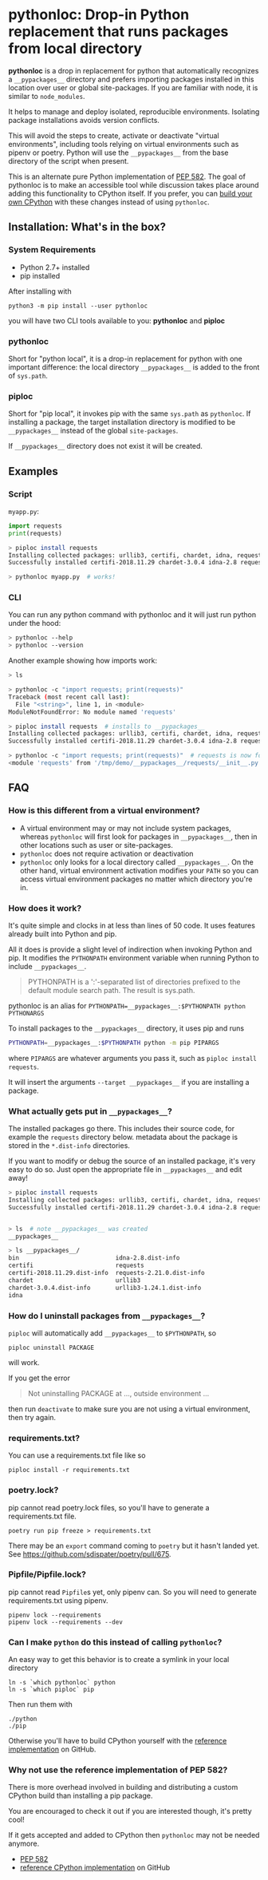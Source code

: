 # **pythonloc**: Drop-in Python replacement that runs packages from local directory

**pythonloc** is a drop in replacement for python that automatically recognizes a `__pypackages__` directory and prefers importing packages installed in this location over user or global site-packages. If you are familiar with node, it is similar to `node_modules`.

It helps to manage and deploy isolated, reproducible environments. Isolating package installations avoids version conflicts.

This will avoid the steps to create, activate or deactivate "virtual environments", including tools relying on virtual environments such as pipenv or poetry. Python will use the `__pypackages__` from the base directory of the script when present.

This is an alternate pure Python implementation of [PEP 582](https://www.python.org/dev/peps/pep-0582/). The goal of pythonloc is to make an accessible tool while discussion takes place around adding this functionality to CPython itself. If you prefer, you can [build your own CPython](https://github.com/kushaldas/cpython/tree/pypackages) with these changes instead of using `pythonloc`.

## Installation: What's in the box?

### System Requirements
* Python 2.7+ installed
* pip installed

After installing with
```
python3 -m pip install --user pythonloc
```
you will have two CLI tools available to you: **pythonloc** and **piploc**

### pythonloc
Short for "python local", it is a drop-in replacement for python with one important difference: the local directory `__pypackages__` is added to the front of `sys.path`.

### piploc
Short for "pip local", it invokes pip with the same `sys.path` as `pythonloc`. If installing a package, the target installation directory is modified to be `__pypackages__` instead of the global `site-packages`.

If `__pypackages__` directory does not exist it will be created.

## Examples

### Script

`myapp.py`:
```python
import requests
print(requests)
```

```bash
> piploc install requests
Installing collected packages: urllib3, certifi, chardet, idna, requests
Successfully installed certifi-2018.11.29 chardet-3.0.4 idna-2.8 requests-2.21.0 urllib3-1.24.1

> pythonloc myapp.py  # works!
```

### CLI

You can run any python command with pythonloc and it will just run python under the hood:
```bash
> pythonloc --help
> pythonloc --version
```

Another example showing how imports work:
```bash
> ls

> pythonloc -c "import requests; print(requests)"
Traceback (most recent call last):
  File "<string>", line 1, in <module>
ModuleNotFoundError: No module named 'requests'

> piploc install requests  # installs to __pypackages__
Installing collected packages: urllib3, certifi, chardet, idna, requests
Successfully installed certifi-2018.11.29 chardet-3.0.4 idna-2.8 requests-2.21.0 urllib3-1.24.1

> pythonloc -c "import requests; print(requests)"  # requests is now found
<module 'requests' from '/tmp/demo/__pypackages__/requests/__init__.py'>
```


## FAQ

### How is this different from a virtual environment?
* A virtual environment may or may not include system packages, whereas `pythonloc` will first look for packages in `__pypackages__`, then in other locations such as user or site-packages.
* `pythonloc` does not require activation or deactivation
* `pythonloc` only looks for a local directory called `__pypackages__`. On the other hand, virtual environment activation modifies your `PATH` so you can access virtual environment packages no matter which directory you're in.

### How does it work?
It's quite simple and clocks in at less than lines of 50 code. It uses features already built into Python and pip.

All it does is provide a slight level of indirection when invoking Python and pip. It modifies the `PYTHONPATH` environment variable when running Python to include `__pypackages__`.

> PYTHONPATH is a ':'-separated list of directories prefixed to the default module search path.  The result is sys.path.

pythonloc is an alias for `PYTHONPATH=__pypackages__:$PYTHONPATH python PYTHONARGS`

To install packages to the `__pypackages__` directory, it uses pip and runs

```bash
PYTHONPATH=__pypackages__:$PYTHONPATH python -m pip PIPARGS
```
where `PIPARGS` are whatever arguments you pass it, such as `piploc install requests`.

It will insert the arguments `--target __pypackages__` if you are installing a package.

### What actually gets put in `__pypackages__`?
The installed packages go there. This includes their source code, for example the `requests` directory below. metadata about the package is stored in the `*.dist-info` directories.

If you want to modify or debug the source of an installed package, it's very easy to do so. Just open the appropriate file in `__pypackages__` and edit away!
```bash
> piploc install requests
Installing collected packages: urllib3, certifi, chardet, idna, requests
Successfully installed certifi-2018.11.29 chardet-3.0.4 idna-2.8 requests-2.21.0 urllib3-1.24.1


> ls  # note __pypackages__ was created
__pypackages__

> ls __pypackages__/
bin                           idna-2.8.dist-info
certifi                       requests
certifi-2018.11.29.dist-info  requests-2.21.0.dist-info
chardet                       urllib3
chardet-3.0.4.dist-info       urllib3-1.24.1.dist-info
idna
```
### How do I uninstall packages from `__pypackages__`?
`piploc` will automatically add `__pypackages__` to `$PYTHONPATH`, so

```
piploc uninstall PACKAGE
```

will work.

If you get the error

> Not uninstalling PACKAGE at ..., outside environment ...

then run `deactivate` to make sure you are not using a virtual environment, then try again.

### requirements.txt?
You can use a requirements.txt file like so
```
piploc install -r requirements.txt
```

### poetry.lock?
pip cannot read poetry.lock files, so you'll have to generate a requirements.txt file.
```
poetry run pip freeze > requirements.txt
```

There may be an `export` command coming to `poetry` but it hasn't landed yet. See https://github.com/sdispater/poetry/pull/675.

### Pipfile/Pipfile.lock?
pip cannot read `Pipfile`s yet, only pipenv can. So you will need to generate requirements.txt using pipenv.
```
pipenv lock --requirements
pipenv lock --requirements --dev
```

### Can I make `python` do this instead of calling `pythonloc`?
An easy way to get this behavior is to create a symlink in your local directory
```
ln -s `which pythonloc` python
ln -s `which piploc` pip
```
Then run them with
```
./python
./pip
```
Otherwise you'll have to build CPython yourself with the [reference implementation](https://github.com/kushaldas/cpython/tree/pypackages) on GitHub.

### Why not use the reference implementation of PEP 582?
There is more overhead involved in building and distributing a custom CPython build than installing a pip package.

You are encouraged to check it out if you are interested though, it's pretty cool!

If it gets accepted and added to CPython then `pythonloc` may not be needed anymore.

* [PEP 582](https://www.python.org/dev/peps/pep-0582/)
* [reference CPython implementation](https://github.com/kushaldas/cpython/tree/pypackages) on GitHub
